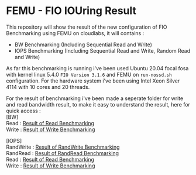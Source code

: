 # FEMU - FIO IOUring Result
This repository will show the result of the new configuration of FIO  Benchmarking using FEMU on cloudlabs, it will contains : 
- BW Benchmarking (Including Sequential Read and Write)
- IOPS Benchmarking (Including Sequential Read and Write, Random Read and Write)

As far this benchmarking is running i've been used Ubuntu 20.04 focal fosa with kernel linux 5.4.0 ``FIO Version 3.1.6`` and FEMU on ``run-nossd.sh`` configuration. For the hardware system i've been using Intel Xeon Silver 4114 with 10 cores and 20 threads. 

For the result of benchmarking i've been made a seperate folder for write and read bandwidth result, to make it easy to understand the result, here for quick access : <br>
[BW] <br>
Read : [Result of Read Benchmarking](https://github.com/Villaneuvo/FEMU-IOUring-Result/tree/main/Bandwidth%20Result/Read) <br>
Write : [Result of Write Benchmarking](https://github.com/Villaneuvo/FEMU-IOUring-Result/tree/main/Bandwidth%20Result/Write) <br>

[IOPS] <br>
RandWrite : [Result of RandWrite Benchmarking](https://github.com/Villaneuvo/FEMU-IOUring-Result/tree/main/IOPS%20Result/RandomRead) <br>
RandRead : [Result of RandRead Benchmarking](https://github.com/Villaneuvo/FEMU-IOUring-Result/tree/main/IOPS%20Result/RandomWrite) <br>
Read : [Result of Read Benchmarking](https://github.com/Villaneuvo/FEMU-IOUring-Result/tree/main/IOPS%20Result/Read) <br>
Write : [Result of Write Benchmarking](https://github.com/Villaneuvo/FEMU-IOUring-Result/tree/main/IOPS%20Result/Write)<br>